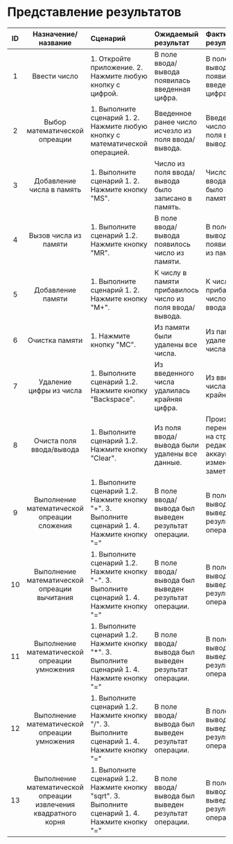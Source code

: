 # Представление результатов

| ID | Назначение/название | Сценарий | Ожидаемый результат | Фактический результат | Оценка |
|:---:|:---:|:---|:---|:---|:---|
| 1 | Ввести число | 1. Откройте приложение. 2. Нажмите любую кнопку с цифрой. | В поле ввода/вывода появилась введенная цифра. | В поле ввода/вывода появилась введенная цифра. | Тест пройден. |
| 2 | Выбор математической опреации| 1. Выполните сценарий 1. 2. Нажмите любую кнопку с математической операцией. | Введенное ранее число исчезло из поля ввода/вывода. | Введенное ранее число исчезло из поля ввода/вывода. | Тест пройден. |
| 3 | Добавление числа в память | 1. Выполните сценарий 1. 2. Нажмите кнопку "MS".| Число из поля ввода/вывода было записано в память. | Число из поля ввода/вывода было записано в память. | Тест пройден. |
| 4 | Вызов числа из памяти| 1. Выполните сценарий 1.2. Нажмите кнопку "MR".| В поле ввода/вывода появилось число из памяти. |В поле ввода/вывода появилось число из памяти. | Тест пройден. |
| 5 | Добавление памяти | 1. Выполните сценарий 1. 2. Нажмите кнопку "M+".| К числу в памяти прибавилось число из поля ввода/вывода. | К числу в памяти прибавилось число из поля ввода/вывода. | Тест пройден. |
| 6 | Очистка памяти | 1. Нажмите кнопку "MC".| Из памяти были удалены все числа. | Из памяти были удалены все числа. | Тест пройден. |
| 7 | Удаление цифры из числа | 1. Выполните сценарий 1.2. Нажмите кнопку "Backspace".| Из введенного числа удалилась крайняя цифра. | Из введенного числа удалилась крайняя цифра. | Тест пройден. |
| 8 | Очиста поля ввода/вывода | 1. Выполните сценарий 1.2. Нажмите кнопку "Clear".| Из поля ввода/вывода были удалены все данные. | Произошло перенаправление на страницу редактора аккаунта с изменённой заметкой. | Тест пройден. |
| 9 | Выполнение математической опреации сложения | 1. Выполните сценарий 1.2. Нажмите кнопку "+". 3. Выполните сценарий 1. 4. Нажмите кнопку "="| В поле ввода/вывода был выведен результат операции. | В поле ввода/вывода был выведен результат операции. | Тест пройден. |
| 10 | Выполнение математической опреации вычитания | 1. Выполните сценарий 1.2. Нажмите кнопку "-". 3. Выполните сценарий 1. 4. Нажмите кнопку "="| В поле ввода/вывода был выведен результат операции. | В поле ввода/вывода был выведен результат операции. | Тест пройден. |
| 11 | Выполнение математической опреации умножения | 1. Выполните сценарий 1.2. Нажмите кнопку "*". 3. Выполните сценарий 1. 4. Нажмите кнопку "="| В поле ввода/вывода был выведен результат операции. | В поле ввода/вывода был выведен результат операции. | Тест пройден. |
| 12 | Выполнение математической опреации умножения | 1. Выполните сценарий 1.2. Нажмите кнопку "/". 3. Выполните сценарий 1. 4. Нажмите кнопку "="| В поле ввода/вывода был выведен результат операции. | В поле ввода/вывода был выведен результат операции. | Тест пройден. |
| 13 | Выполнение математической опреации извлечения квадратного корня | 1. Выполните сценарий 1.2. Нажмите кнопку "sqrt". 3. Выполните сценарий 1. 4. Нажмите кнопку "="| В поле ввода/вывода был выведен результат операции. | В поле ввода/вывода был выведен результат операции. | Тест пройден. | 
